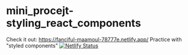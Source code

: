 # mini_procejt-styling_react_components

Check it out: https://fanciful-maamoul-78777e.netlify.app/
Practice with "styled components"
[![Netlify Status](https://api.netlify.com/api/v1/badges/dc76f115-2c32-4ac4-ade3-9e81e707abf6/deploy-status)](https://app.netlify.com/sites/helpful-mochi-c42ffe/deploys)
